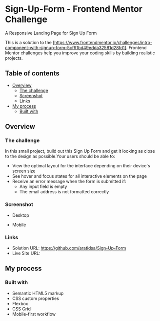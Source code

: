 # Sign-Up-Form - Frontend Mentor Challenge
A Responsive Landing Page for Sign Up Form

This is a solution to the [https://www.frontendmentor.io/challenges/intro-component-with-signup-form-5cf91bd49edda32581d28fd1]. Frontend Mentor challenges help you improve your coding skills by building realistic projects.

## Table of contents

- [Overview](#overview)
  - [The challenge](#the-challenge)
  - [Screenshot](#screenshot)
  - [Links](#links)
- [My process](#my-process)
  - [Built with](#built-with)

## Overview

### The challenge
In this small project, build out this Sign Up Form and get it looking as close to the design as possible.Your users should be able to:
- View the optimal layout for the interface depending on their device's screen size
- See hover and focus states for all interactive elements on the page
- Receive an error message when the form is submitted if:
    - Any input field is empty
    - The email address is not formatted correctly

### Screenshot
- Desktop
  
- Mobile

### Links

- Solution URL: https://github.com/aratidsa/Sign-Up-Form
- Live Site URL: 

## My process

### Built with

- Semantic HTML5 markup
- CSS custom properties
- Flexbox
- CSS Grid
- Mobile-first workflow
